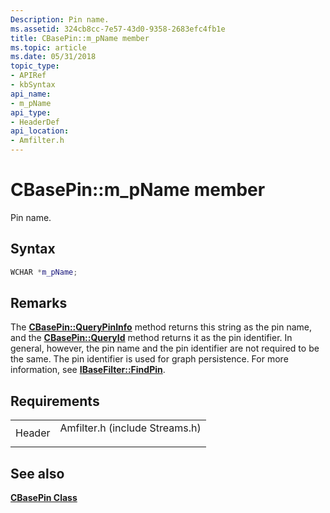 ```yaml
---
Description: Pin name.
ms.assetid: 324cb8cc-7e57-43d0-9358-2683efc4fb1e
title: CBasePin::m_pName member
ms.topic: article
ms.date: 05/31/2018
topic_type: 
- APIRef
- kbSyntax
api_name: 
- m_pName
api_type: 
- HeaderDef
api_location: 
- Amfilter.h
---
```


# CBasePin::m\_pName member

Pin name.

## Syntax


```C++
WCHAR *m_pName;
```



## Remarks

The [**CBasePin::QueryPinInfo**](cbasepin-querypininfo.md) method returns this string as the pin name, and the [**CBasePin::QueryId**](cbasepin-queryid.md) method returns it as the pin identifier. In general, however, the pin name and the pin identifier are not required to be the same. The pin identifier is used for graph persistence. For more information, see [**IBaseFilter::FindPin**](/windows/desktop/api/Strmif/nf-strmif-ibasefilter-findpin).

## Requirements



|                   |                                                                                                           |
|-------------------|-----------------------------------------------------------------------------------------------------------|
| Header<br/> | <dl> <dt>Amfilter.h (include Streams.h)</dt> </dl> |



## See also

<dl> <dt>

[**CBasePin Class**](cbasepin.md)
</dt> </dl>

 

 




